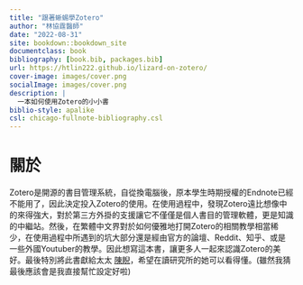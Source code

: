 ```yaml
---
title: "跟著蜥蜴學Zotero"
author: "林協霆醫師"
date: "2022-08-31"
site: bookdown::bookdown_site
documentclass: book
bibliography: [book.bib, packages.bib]
url: https://htlin222.github.io/lizard-on-zotero/
cover-image: images/cover.png
socialImage: images/cover.png
description: |
  一本如何使用Zotero的小小書
biblio-style: apalike
csl: chicago-fullnote-bibliography.csl
---
```


# 關於

Zotero是開源的書目管理系統，自從換電腦後，原本學生時期授權的Endnote已經不能用了，因此決定投入Zotero的使用。在使用過程中，發現Zotero遠比想像中的來得強大，對於第三方外掛的支援讓它不僅僅是個人書目的管理軟體，更是知識的中繼站。然後，在繁體中文界對於如何優雅地打開Zotero的相關教學相當稀少，在使用過程中所遇到的坑大部分還是經由官方的論壇、Reddit、知乎、或是一些外國Youtuber的教學。因此想寫這本書，讓更多人一起來認識Zotero的美好。最後特別將此書獻給太太 [陳睨](https://www.facebook.com/caseychen1996)，希望在讀研究所的她可以看得懂。(雖然我猜最後應該會是我直接幫忙設定好啦)
